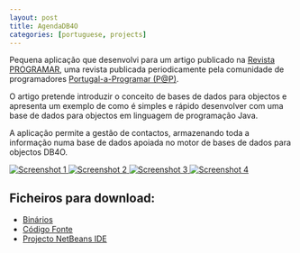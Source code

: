 ```yaml
---
layout: post
title: AgendaDB4O
categories: [portuguese, projects]
---
```


Pequena aplicação que desenvolvi para um artigo publicado na [Revista PROGRAMAR](http://revista-programar.info/), uma
revista publicada periodicamente pela comunidade de programadores [Portugal-a-Programar (P@P)](http://portugal-a-programar.pt/).

<!-- more -->

O artigo pretende introduzir o conceito de bases de dados para objectos e apresenta um exemplo de como é simples e
rápido desenvolver com uma base de dados para objectos em linguagem de programação Java.

A aplicação permite a gestão de contactos, armazenando toda a informação numa base de dados apoiada no motor de bases
de dados para objectos DB4O.

<p class="thumbs">
    <a href="/uploads/2012/screen-03.png" data-lightbox="gallery" data-title="Screenshot 1">
        <img src="/uploads/2012/screen-03-small.png" alt="Screenshot 1" />
    </a>
    <a href="/uploads/2012/screen-02.png" data-lightbox="gallery" data-title="Screenshot 2">
        <img src="/uploads/2012/screen-02-small.png" alt="Screenshot 2" />
    </a>
    <a href="/uploads/2012/screen-01.png" data-lightbox="gallery" data-title="Screenshot 3">
        <img src="/uploads/2012/screen-01-small.png" alt="Screenshot 3" />
    </a>
    <a href="/uploads/2012/screen-04.png" data-lightbox="gallery" data-title="Screenshot 4">
        <img src="/uploads/2012/screen-04-small.png" alt="Screenshot 4" />
    </a>
</p>

## Ficheiros para download:

- [Binários](/uploads/2012/agendadb4o-binaries.zip)
- [Código Fonte](/uploads/2012/agendadb4o.01.srclibs.zip)
- [Projecto NetBeans IDE](/uploads/2012/agendadb4o.02.zip)
